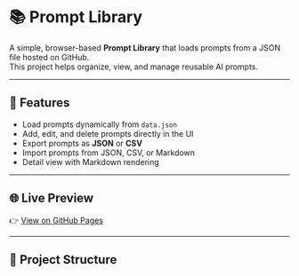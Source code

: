 # 📚 Prompt Library

A simple, browser-based **Prompt Library** that loads prompts from a JSON file hosted on GitHub.  
This project helps organize, view, and manage reusable AI prompts.

---

## 🚀 Features
- Load prompts dynamically from `data.json`
- Add, edit, and delete prompts directly in the UI
- Export prompts as **JSON** or **CSV**
- Import prompts from JSON, CSV, or Markdown
- Detail view with Markdown rendering

---

## 🌐 Live Preview
👉 [View on GitHub Pages]([https://naradasumouli.github.io/Prompt-Library/](https://github.com/Naradasumouli/Prompt-Library/blob/main/index.html))

---

## 📂 Project Structure
